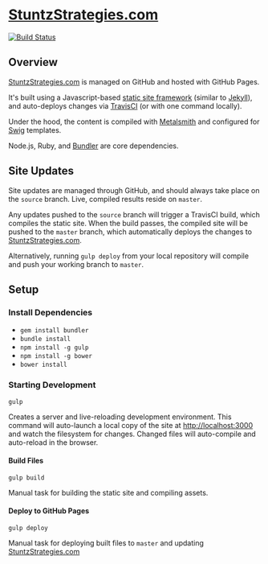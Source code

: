 # [StuntzStrategies.com](http://stuntzstrategies.com)

[![Build Status](https://travis-ci.org/stuntz-strategies/stuntz-strategies.github.io.svg?branch=source)](https://travis-ci.org/stuntz-strategies/stuntz-strategies.github.io)

## Overview

[StuntzStrategies.com](http://stuntzstrategies.com) is managed on GitHub and hosted with GitHub Pages.

It's built using a Javascript-based [static site framework](https://github.com/jonlong/static-site) (similar to [Jekyll](http://jekyllrb.com)), and auto-deploys changes via [TravisCI](https://travis-ci.org/stuntz-strategies/stuntz-strategies.github.io/builds) (or with one command locally).

Under the hood, the content is compiled with [Metalsmith](https://github.com/segmentio/metalsmith) and configured for [Swig](https://github.com/paularmstrong/swig/) templates.

Node.js, Ruby, and [Bundler](http://bundler.io) are core dependencies.

## Site Updates

Site updates are managed through GitHub, and should always take place on the `source` branch. Live, compiled results reside on `master`.

Any updates pushed to the `source` branch will trigger a TravisCI build, which compiles the static site. When the build passes, the compiled site will be pushed to the `master` branch, which automatically deploys the changes to [StuntzStrategies.com](http://stuntzstrategies.com).

Alternatively, running `gulp deploy` from your local repository will compile and push your working branch to `master`.

## Setup

### Install Dependencies

- `gem install bundler`
- `bundle install`
- `npm install -g gulp`
- `npm install -g bower`
- `bower install`

### Starting Development

`gulp`

Creates a server and live-reloading development environment. This command will auto-launch a local copy of the site at [http://localhost:3000](http://localhost:3000) and watch the filesystem for changes. Changed files will auto-compile and auto-reload in the browser.

#### Build Files

`gulp build`

Manual task for building the static site and compiling assets.

#### Deploy to GitHub Pages

`gulp deploy`

Manual task for deploying built files to `master` and updating [StuntzStrategies.com](http://stuntzstrategies.com)
